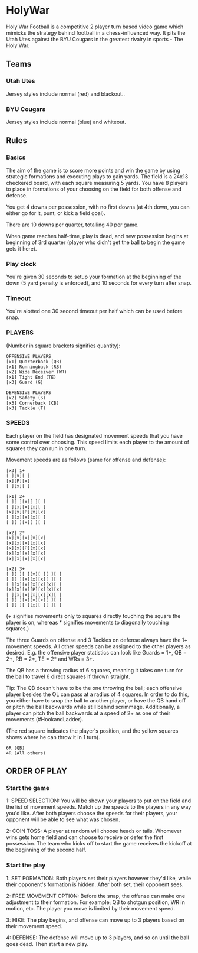# HolyWar
Holy War Football is a competitive 2 player turn based video game which mimicks the strategy behind football in a chess-influenced way. It pits the Utah Utes against the BYU Cougars in the greatest rivalry in sports - The Holy War.

## Teams

### Utah Utes

Jersey styles include normal (red) and blackout..

### BYU Cougars

Jersey styles include normal (blue) and whiteout.

## Rules

### Basics

The aim of the game is to score more points and win the game by using strategic formations and executing plays to gain yards. The field is a 24x13 checkered board, with each square measuring 5 yards. You have 8 players to place in formations of your choosing on the field for both offense and defense.

You get 4 downs per possession, with no first downs (at 4th down, you can either go for it, punt, or kick a field goal).

There are 10 downs per quarter, totalling 40 per game.

When game reaches half-time, play is dead, and new possession begins at beginning of 3rd quarter (player who didn't get the ball to begin the game gets it here).

### Play clock

You're given 30 seconds to setup your formation at the beginning of the down (5 yard penalty is enforced), and 10 seconds for every turn after snap.

### Timeout

You're alotted one 30 second timeout per half which can be used before snap.

### PLAYERS

(Number in square brackets signifies quantity):

    OFFENSIVE PLAYERS
    [x1] Quarterback (QB)
    [x1] Runningback (RB)
    [x2] Wide Receiver (WR)
    [x1] Tight End (TE)
    [x3] Guard (G)

    DEFENSIVE PLAYERS
    [x2] Safety (S)
    [x3] Cornerback (CB)
    [x3] Tackle (T)

### SPEEDS

Each player on the field has designated movement speeds that you have some control over choosing. This speed limits each player to the amount of squares they can run in one turn.

Movement speeds are as follows (same for offense and defense):

    [x3] 1+
    [ ][x][ ]
    [x][P][x]
    [ ][x][ ]
    
    [x1] 2+
    [ ][ ][x][ ][ ]
    [ ][x][x][x][ ]
    [x][x][P][x][x]
    [ ][x][x][x][ ]
    [ ][ ][x][ ][ ]
    
    [x2] 2*
    [x][x][x][x][x]
    [x][x][x][x][x]
    [x][x][P][x][x]
    [x][x][x][x][x]
    [x][x][x][x][x]
    
    [x2] 3+
    [ ][ ][ ][x][ ][ ][ ]
    [ ][ ][x][x][x][ ][ ]
    [ ][x][x][x][x][x][ ]
    [x][x][x][P][x][x][x]
    [ ][x][x][x][x][x][ ]
    [ ][ ][x][x][x][ ][ ]
    [ ][ ][ ][x][ ][ ][ ]

(+ signifies movements only to squares directly touching the square the player is on, whereas * signifies movements to diagonally touching squares.)

The three Guards on offense and 3 Tackles on defense always have the 1+ movement speeds. All other speeds can be assigned to the other players as desired. E.g. the offensive player statistics can look like Guards = 1+, QB = 2+, RB = 2*, TE = 2* and WRs = 3+.

The QB has a throwing radius of 6 squares, meaning it takes one turn for the ball to travel 6 direct squares if thrown straight.

Tip: The QB doesn't have to be the one throwing the ball; each offensive player besides the OL can pass at a radius of 4 squares. In order to do this, you either have to snap the ball to another player, or have the QB hand off or pitch the ball backwards while still behind scrimmage. Additionally, a player can pitch the ball backwards at a speed of 2+ as one of their movements (#HookandLadder).

(The red square indicates the player's position, and the yellow squares shows where he can throw it in 1 turn).

    6R (QB)
    4R (All others)

## ORDER OF PLAY

### Start the game

1: SPEED SELECTION: You will be shown your players to put on the field and the list of movement speeds. Match up the speeds to the players in any way you'd like. After both players choose the speeds for their players, your opponent will be able to see what was chosen.

2: COIN TOSS: A player at random will choose heads or tails. Whomever wins gets home field and can choose to receive or defer the first possession. The team who kicks off to start the game receives the kickoff at the beginning of the second half.

### Start the play

1: SET FORMATION: Both players set their players however they'd like, while their opponent's formation is hidden. After both set, their opponent sees.

2: FREE MOVEMENT OPTION: Before the snap, the offense can make one adjustment to their formation. For example; QB to shotgun position, WR in motion, etc. The player you move is limited by their movement speed.

3: HIKE: The play begins, and offense can move up to 3 players based on their movement speed.

4: DEFENSE: The defense will move up to 3 players, and so on until the ball goes dead. Then start a new play.
